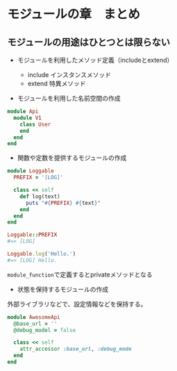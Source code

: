 # モジュールの章　まとめ

## モジュールの用途はひとつとは限らない

- モジュールを利用したメソッド定義（includeとextend）
  - include インスタンスメソッド
  - extend 特異メソッド

- モジュールを利用した名前空間の作成

```ruby
module Api
  module V1
    class User
    end
  end
end
```

- 関数や定数を提供するモジュールの作成

```ruby
module Loggable
  PREFIX = '[LOG]'

  class << self
    def log(text)
      puts "#{PREFIX} #{text}"
    end
  end
end

Loggable::PREFIX
#=> [LOG]

Loggable.log('Hello.')
#=> [LOG] Hello.
```

`module_function`で定義するとprivateメソッドとなる

- 状態を保持するモジュールの作成

外部ライブラリなどで、設定情報などを保持する。

```ruby
module AwesomeApi
  @base_url = ''
  @debug_model = false

  class << self
    attr_accessor :base_url, :debug_mode
  end
end
```

